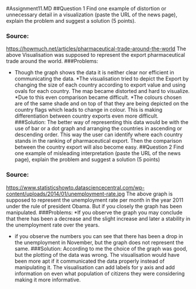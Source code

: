 
#Assignment11.MD
##Question 1
Find one example of distortion or unnecessary detail in a visualization (paste the URL of the news page), explain the problem and suggest a solution (5 points).
### Source:
https://howmuch.net/articles/pharmaceutical-trade-around-the-world
The above Visualisation was supposed to represent the export pharmaceutical trade around the world. 
###Problems:
* Though the graph shows the data it is neither clear nor efficient in communicating the data. 
*The visualisation tried to depict the Export by changing the size of each country according to export value and using ovals for each country. The map became distorted and hard to visualize.
*Due to this even comparison became difficult. 
*The colours chosen are of the same shade and on top of that they are being depicted on the country flags which leads to change in colour. This is making differentiation between country exports even more difficult.
###Solution:
The better way of representing this data would be with the use of bar or a dot graph and arranging the countries in ascending or descending order. This way the user can identify where each country stands in the ranking of pharmaceutical export. Then the comparison between the country export will also become easy. 
##Question 2
Find one example of misleading interpretation (paste the URL of the news page), explain the problem and suggest a solution (5 points)
### Source:
https://www.statisticshowto.datasciencecentral.com/wp-content/uploads/2014/01/unemployment-rate.jpg
The above graph is supposed to represent the unemployment rate per month in the year 2011 under the rule of president Obama. But if you closely the graph has been manipulated.
###Problems:
*If you observe the graph you may conclude that there has been a decrease and the slight increase and later a stability in the unemployment rate over the years. 
* if you observe the numbers you can see that there has been a drop in the unemployment in November, but the graph does not represent the same.
###Solution:
According to me the choice of the graph was good, but the plotting of the data was wrong. The visualisation would have been more apt if it communicated the data properly instead of manipulating it. The visualisation can add labels for y axis and add information on even what population of citizens they were considering making it more informative.
 
